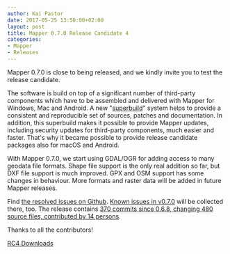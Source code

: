 ```yaml
---
author: Kai Pastor
date: 2017-05-25 13:50:00+02:00
layout: post
title: Mapper 0.7.0 Release Candidate 4
categories:
- Mapper
- Releases
---
```


Mapper 0.7.0 is close to being released, and we kindly invite you to test the release candidate.

The software is build on top of a significant number of third-party components which have to be assembled and delivered with Mapper for Windows, Mac and Android. A new "[superbuild](https://github.com/OpenOrienteering/superbuild)" system helps to provide a consistent and reproducible set of sources, patches and documentation. In addition, this superbuild makes it possible to provide Mapper updates, including security updates for third-party components, much easier and faster. That's why it became possible to provide release candidate packages also for macOS and Android.

With Mapper 0.7.0, we start using GDAL/OGR for adding access to many geodata file formats. Shape file support is the only real addition so far, but DXF file support is much improved. GPX and OSM support has some changes in behaviour. More formats and raster data will be added in future Mapper releases.

Find [the resolved issues on Github](https://github.com/OpenOrienteering/mapper/issues?q=milestone:v0.7.0+is:closed).
[Known issues in v0.7.0](https://github.com/OpenOrienteering/mapper/issues?q=label:"known%20issues%20v0.7.0") will be collected there, too. 
The release contains [370 commits since 0.6.8, changing 480 source files, contributed by 14 persons](https://github.com/OpenOrienteering/mapper/compare/v0.6.8...v0.7.0-RC4).

Thanks to all the contributors!

<a class="btn btn-primary" href="https://github.com/OpenOrienteering/mapper/releases/tag/v0.7.0-RC4">RC4 Downloads</a>
